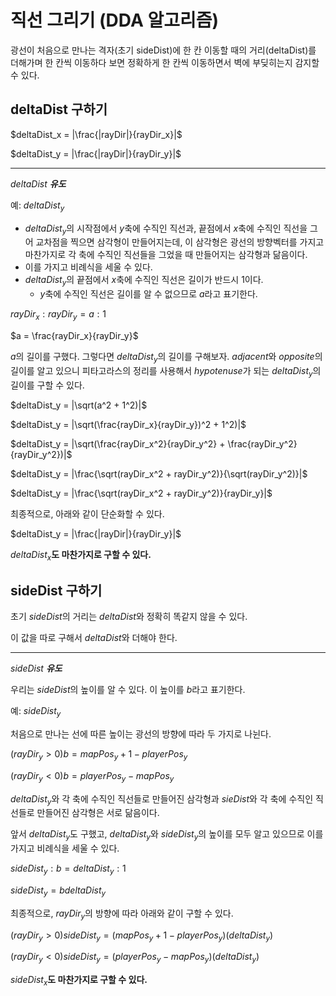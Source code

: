 # 직선 그리기 (DDA 알고리즘)
광선이 처음으로 만나는 격자(초기 sideDist)에 한 칸 이동할 때의 거리(deltaDist)를 더해가며 한 칸씩 이동하다 보면 정확하게 한 칸씩 이동하면서 벽에 부딪히는지 감지할 수 있다.

## deltaDist 구하기

$deltaDist_x = |\frac{|rayDir|}{rayDir_x}|$

$deltaDist_y = |\frac{|rayDir|}{rayDir_y}|$

---

$deltaDist$ ***유도***

예: $deltaDist_y$
- $deltaDist_y$의 시작점에서 $y$축에 수직인 직선과, 끝점에서 $x$축에 수직인 직선을 그어 교차점을 찍으면 삼각형이 만들어지는데, 이 삼각형은 광선의 방향벡터를 가지고 마찬가지로 각 축에 수직인 직선들을 그었을 때 만들어지는 삼각형과 닮음이다.
- 이를 가지고 비례식을 세울 수 있다.
- $deltaDist_y$의 끝점에서 $x$축에 수직인 직선은 길이가 반드시 1이다.
  - $y$축에 수직인 직선은 길이를 알 수 없으므로 $a$라고 표기한다.

$rayDir_x : rayDir_y = a : 1$

$a = \frac{rayDir_x}{rayDir_y}$

$a$의 길이를 구했다. 그렇다면 $deltaDist_y$의 길이를 구해보자.
$adjacent$와 $opposite$의 길이를 알고 있으니 피타고라스의 정리를 사용해서 $hypotenuse$가 되는 $deltaDist_y$의 길이를 구할 수 있다.

$deltaDist_y = |\sqrt(a^2 + 1^2)|$

$deltaDist_y = |\sqrt(\frac{rayDir_x}{rayDir_y})^2 + 1^2)|$

$deltaDist_y = |\sqrt(\frac{rayDir_x^2}{rayDir_y^2} + \frac{rayDir_y^2}{rayDir_y^2})|$

$deltaDist_y = |\frac{\sqrt(rayDir_x^2 + rayDir_y^2)}{\sqrt(rayDir_y^2)}|$

$deltaDist_y = |\frac{\sqrt(rayDir_x^2 + rayDir_y^2)}{rayDir_y}|$

최종적으로, 아래와 같이 단순화할 수 있다.

$deltaDist_y = |\frac{|rayDir|}{rayDir_y}|$

$deltaDist_x$**도 마찬가지로 구할 수 있다.**

## sideDist 구하기
초기 $sideDist$의 거리는 $deltaDist$와 정확히 똑같지 않을 수 있다.

이 값을 따로 구해서 $deltaDist$와 더해야 한다.

---

$sideDist$ ***유도***

우리는 $sideDist$의 높이를 알 수 있다. 이 높이를 $b$라고 표기한다.

예: $sideDist_y$

처음으로 만나는 선에 따른 높이는 광선의 방향에 따라 두 가지로 나뉜다.

$(rayDir_y > 0) b = mapPos_y + 1 - playerPos_y$

$(rayDir_y < 0) b = playerPos_y - mapPos_y$

$deltaDist_y$와 각 축에 수직인 직선들로 만들어진 삼각형과 $sieDist$와 각 축에 수직인 직선들로 만들어진 삼각형은 서로 닮음이다.

앞서 $deltaDist_y$도 구했고, $deltaDist_y$와 $sideDist_y$의 높이를 모두 알고 있으므로 이를 가지고 비례식을 세울 수 있다.

$sideDist_y : b = deltaDist_y : 1$

$sideDist_y = b deltaDist_y$

최종적으로, $rayDir_y$의 방향에 따라 아래와 같이 구할 수 있다.

$(rayDir_y > 0) sideDist_y = (mapPos_y + 1 - playerPos_y)(deltaDist_y)$

$(rayDir_y < 0) sideDist_y = (playerPos_y - mapPos_y)(deltaDist_y)$

$sideDist_x$**도 마찬가지로 구할 수 있다.**
